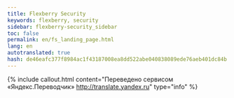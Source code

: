 ```yaml
--- 
title: Flexberry Security 
keywords: flexberry, security 
sidebar: flexberry-security_sidebar 
toc: false 
permalink: en/fs_landing_page.html 
lang: en 
autotranslated: true 
hash: de46eafc377f8984ac1f43187008ea8dd522abe040838089ede76aeb401dc84b 
--- 
```





{% include callout.html content="Переведено сервисом «Яндекс.Переводчик» <http://translate.yandex.ru>" type="info" %}